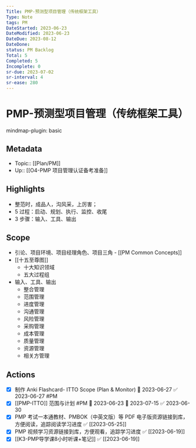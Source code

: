 ```yaml
---
Title: PMP-预测型项目管理（传统框架工具）
Type: Note
tags: PM
DateStarted: 2023-06-23
DateModified: 2023-06-23
DateDue: 2023-08-12
DateDone:
status: PM Backlog
Total: 5
Completed: 5
Incomplete: 0
sr-due: 2023-07-02
sr-interval: 4
sr-ease: 280
---
```

# PMP-预测型项目管理（传统框架工具）
mindmap-plugin: basic
## Metadata
- Topic:: [[Plan/PM]]
- Up:: [[O4-PMP 项目管理认证备考准备]]
## Highlights
- 整范时，成品人，沟风采，上厉害；
- 5 过程：启动、规划、执行、监控、收尾
- 3 步骤：输入、工具、输出
## Scope
- 引论、项目环境、项目经理角色、项目三角 - [[PM Common Concepts]]
- [[十五至尊图]]
	- 十大知识领域 
	- 五大过程组
- 输入、工具、输出
	- 整合管理
	- 范围管理
	- 进度管理
	- 沟通管理
	- 风险管理
	- 采购管理
	- 成本管理
	- 质量管理
	- 资源管理
	- 相关方管理
## Actions
- [x] 制作 Anki Flashcard- ITTO Scope (Plan & Monitor) 🛫 2023-06-27 ✅ 2023-06-27 #PM
- [x] [[PMP-ITTO]] 范围与计划 #PM 🛫 2023-06-23 📅 2023-07-15 ✅ 2023-06-30
- [x] PMP 考试一本通教材、PMBOK（中英文版）等 PDF 电子版资源链接到库，方便阅读，追踪阅读学习进度 ✅ [[2023-05-25]]
- [x] PMP 视频学习资源链接到库，方便观看，追踪学习进度 ✅ [[2023-06-19]]
- [x] [[K3-PMP导学课8小时听课+笔记]] ✅ [[2023-06-19]]